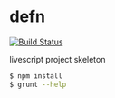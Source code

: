 # defn
[![Build Status](https://travis-ci.org/zaboco/defn.png?branch=master)](https://travis-ci.org/zaboco/defn)

livescript project skeleton

```sh
$ npm install
$ grunt --help
```
